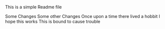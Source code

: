 This is a simple Readme file

Some Changes
Some other Changes
Once upon a time there lived a hobbit
I hope this works
This is bound to cause trouble